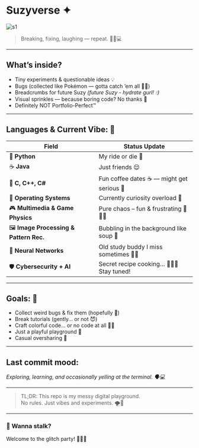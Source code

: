 # **Suzyverse** ✦  
![s1](https://github.com/user-attachments/assets/b03aa19e-f667-4fcb-898c-50aec01debb3)
> Breaking, fixing, laughing — repeat. 🤸‍♀️💻  

---


## **What’s inside?**   
- Tiny experiments & questionable ideas 💡  
- Bugs (collected like Pokémon — gotta catch ’em all 🐛✨)  
- Breadcrumbs for future Suzy *(future Suzy - hydrate gurl! 💧)*  
- Visual sprinkles — because boring code? No thanks 🎨  
- Definitely NOT Portfolio-Perfect™  

---

## **Languages & Current Vibe:** 🚀  

| **Field**                               | **Status Update**                                    |
| --------------------------------------- | --------------------------------------------------- |
| 🐍 **Python**                           | My ride or die 💚                                   |
| ☕ **Java**                              | Just friends 😌                 |
| 🌊 **C, C++, C#**                       | Fun coffee dates ☕ — might get serious 👀            |
| 🧩 **Operating Systems**                 | Currently curiosity overload 🤯                      |
| 🎮 **Multimedia & Game Physics**         | Pure chaos – fun & frustrating 🎢🤹‍♀️                |
| 🖼️ **Image Processing & Pattern Rec.**   | Bubbling in the background like soup 🍲             |
| 🧠 **Neural Networks**                   | Old study buddy I miss sometimes 🧸📖                |
| 🛡️ **Cybersecurity + AI**                | Secret recipe cooking… 🍳👩‍🍳 Stay tuned!            |

---

## **Goals:** 🎯  
- Collect weird bugs & fix them (hopefully 🤞)  
- Break tutorials (gently… or not 😈)  
- Craft colorful code… or no code at all 🎨✨  
- Just a playful playground 🛝  
- Casual oversharing 🫠  

---

## **Last commit mood:**  
*Exploring, learning, and occasionally yelling at the terminal. 🗣️💻*  

---

> TL;DR: This repo is my messy digital playground.  
> No rules. Just vibes and experiments. 🌪️🎈  

---

### 🎉 **Wanna stalk?**  
Welcome to the glitch party! 🎊🐞🎉

